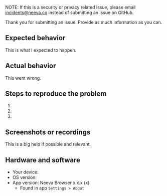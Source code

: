 NOTE: If this is a security or privacy related issue, please email
incidents@neeva.co instead of submitting an issue on GitHub.

Thank you for submitting an issue. Provide as much information as you can.

## Expected behavior

This is what I expected to happen.

## Actual behavior

This went wrong.

## Steps to reproduce the problem

1. 
1. 
1. 

## Screenshots or recordings

This is a big help if possible and relevant.

## Hardware and software

- Your device: 
- OS version: 
- App version: Neeva Browser x.x.x (x)
    - Found in app `Settings > About`
